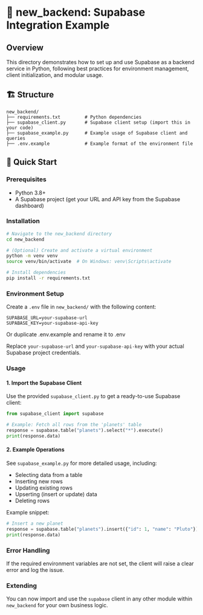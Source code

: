 # 🚀 new_backend: Supabase Integration Example

## Overview

This directory demonstrates how to set up and use Supabase as a backend service in Python, following best practices for environment management, client initialization, and modular usage.

## 🏗️ Structure

```
new_backend/
├── requirements.txt         # Python dependencies
├── supabase_client.py       # Supabase client setup (import this in your code)
├── supabase_example.py      # Example usage of Supabase client and queries
├── .env.example             # Example format of the environment file
```

## 🚦 Quick Start

### Prerequisites

- Python 3.8+
- A Supabase project (get your URL and API key from the Supabase dashboard)

### Installation

```bash
# Navigate to the new_backend directory
cd new_backend

# (Optional) Create and activate a virtual environment
python -m venv venv
source venv/bin/activate  # On Windows: venv\Scripts\activate

# Install dependencies
pip install -r requirements.txt
```

### Environment Setup

Create a `.env` file in `new_backend/` with the following content:

```
SUPABASE_URL=your-supabase-url
SUPABASE_KEY=your-supabase-api-key
```

Or duplicate .env.example and rename it to .env

Replace `your-supabase-url` and `your-supabase-api-key` with your actual Supabase project credentials.

### Usage

#### 1. Import the Supabase Client

Use the provided `supabase_client.py` to get a ready-to-use Supabase client:

```python
from supabase_client import supabase

# Example: Fetch all rows from the 'planets' table
response = supabase.table("planets").select("*").execute()
print(response.data)
```

#### 2. Example Operations

See `supabase_example.py` for more detailed usage, including:

- Selecting data from a table
- Inserting new rows
- Updating existing rows
- Upserting (insert or update) data
- Deleting rows

Example snippet:
```python
# Insert a new planet
response = supabase.table("planets").insert({"id": 1, "name": "Pluto"}).execute()
print(response.data)
```

### Error Handling

If the required environment variables are not set, the client will raise a clear error and log the issue.

### Extending

You can now import and use the `supabase` client in any other module within `new_backend` for your own business logic. 